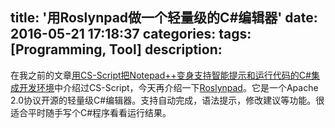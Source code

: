 title: '用Roslynpad做一个轻量级的C#编辑器'
date: 2016-05-21 17:18:37
categories:
tags: [Programming, Tool]
description:
---
在我之前的文章[用CS-Script把Notepad++变身支持智能提示和运行代码的C#集成开发环境]()中介绍过CS-Script，今天再介绍一下[Roslynpad](https://roslynpad.net/)。它是一个Apache 2.0协议开源的轻量级C#编辑器。支持自动完成，语法提示，修改建议等功能。很适合平时随手写个C#程序看看运行结果。